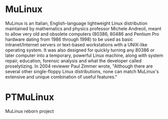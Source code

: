 # MuLinux

MuLinux is an Italian, English-language lightweight Linux distribution maintained by mathematics and physics professor Michele Andreoli, meant to allow very old and obsolete computers (80386, 80486 and Pentium Pro hardware dating from 1986 through 1998) to be used as basic intranet/Internet servers or text-based workstations with a UNIX-like operating system. It was also designed for quickly turning any 80386 or later computer into a temporary, powerful Linux machine, along with system repair, education, forensic analysis and what the developer called proselytizing. In 2004 reviewer Paul Zimmer wrote, "Although there are several other single-floppy Linux distributions, none can match MuLinux's extensive and unique combination of useful features."

# PTMuLinux

MuLinux reborn project

